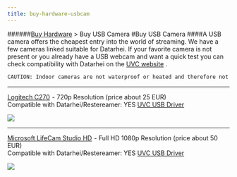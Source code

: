 ```yaml
---
title: buy-hardware-usbcam
---
```

######[Buy Hardware](../wiki/buy-hardware-index.html) > Buy USB Camera
#Buy USB Camera
####A USB camera offers the cheapest entry into the world of streaming. We have a few cameras linked suitable for Datarhei. If your favorite camera is not present or you already have a USB webcam and want a quick test you can check compatibility with Datarhei on the <a target= "_blank" href="http://www.ideasonboard.org/uvc/#devices">UVC website</a> .  

```sh
CAUTION: Indoor cameras are not waterproof or heated and therefore not suitable for outdoor use.
```

****
<a target= "_blank" rel="nofollow" href="http://www.amazon.de/gp/offer-listing/B003PAOAWG/ref=as_li_tl?ie=UTF8&camp=1638&creative=6742&creativeASIN=B003PAOAWG&linkCode=am2&tag=httpwwwdatarh-21">Logitech C270</a><img src="http://ir-de.amazon-adsystem.com/e/ir?t=httpwwwdatarh-21&l=am2&o=3&a=B003PAOAWG" width="1" height="1" border="0" alt="" style="border:none !important; margin:0px !important;" /> - 720p Resolution (price about 25 EUR)   
Compatible with Datarhei/Restereamer: YES <a target= "_blank" href="http: //www.ideasonboard.org/uvc/#devices">UVC USB Driver</a>

<a target= "_blank" rel="nofollow" href="http://www.amazon.de/gp/offer-listing/B003PAOAWG/ref=as_li_tl?ie=UTF8&camp=1638&creative=6742&creativeASIN=B003PAOAWG&linkCode=am2&tag=httpwwwdatarh-21"><img border="0" src="http://ws-eu.amazon-adsystem.com/widgets/q?_encoding=UTF8&ASIN=B003PAOAWG&Format=_SL250_&ID=AsinImage&MarketPlace=DE&ServiceVersion=20070822&WS=1&tag=httpwwwdatarh-21" ></a><img src="http://ir-de.amazon-adsystem.com/e/ir?t=httpwwwdatarh-21&l=as2&o=3&a=B003PAOAWG" width="1" height="1" border="0" alt="" style="border:none !important; margin:0px !important;" />

****
<a target= "_blank" rel="nofollow" href="http://www.amazon.de/gp/offer-listing/B009IUJMH0/ref=as_li_tl?ie=UTF8&camp=1638&creative=6742&creativeASIN=B009IUJMH0&linkCode=am2&tag=httpwwwdatarh-21">Microsoft LifeCam Studio HD</a><img src="http://ir-de.amazon-adsystem.com/e/ir?t=httpwwwdatarh-21&l=am2&o=3&a=B009IUJMH0" width="1" height="1" border="0" alt="" style="border:none !important; margin:0px !important;" /> - Full HD 1080p Resolution (price about 50 EUR)  
Compatible with Datarhei/Restereamer: YES <a target= "_blank" href="http: //www.ideasonboard.org/uvc/#devices">UVC USB Driver</a>   

<a target= "_blank" rel="nofollow" href="http://www.amazon.de/gp/offer-listing/B009IUJMH0/ref=as_li_tl?ie=UTF8&camp=1638&creative=6742&creativeASIN=B009IUJMH0&linkCode=am2&tag=httpwwwdatarh-21"><img border="0" src="http://ws-eu.amazon-adsystem.com/widgets/q?_encoding=UTF8&ASIN=B009IUJMH0&Format=_SL250_&ID=AsinImage&MarketPlace=DE&ServiceVersion=20070822&WS=1&tag=httpwwwdatarh-21" ></a><img src="http://ir-de.amazon-adsystem.com/e/ir?t=httpwwwdatarh-21&l=am2&o=3&a=B009IUJMH0" width="1" height="1" border="0" alt="" style="border:none !important; margin:0px !important;" />
